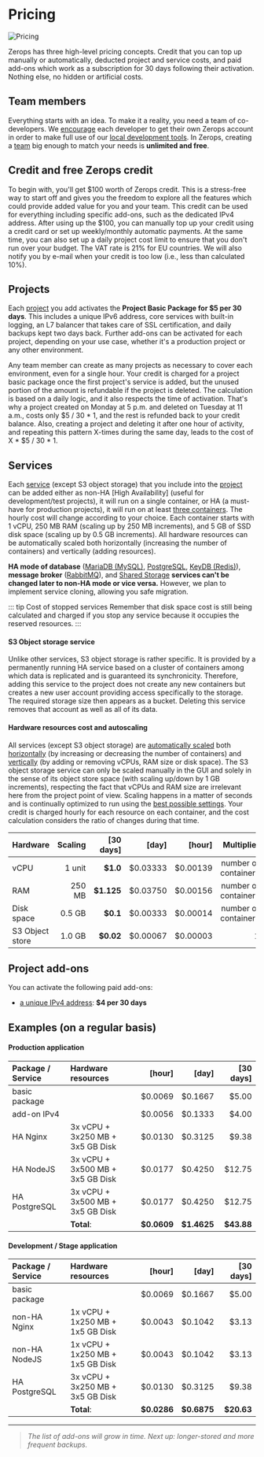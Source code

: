 # Pricing

![Pricing](/pricing.png "Pricing")

Zerops has three high-level pricing concepts. Credit that you can top up manually or automatically, deducted project and service costs, and paid add-ons which work as a subscription for 30 days following their activation. Nothing else, no hidden or artificial costs.

## Team members

Everything starts with an idea. To make it a reality, you need a team of co-developers. We [encourage](/documentation/overview/made-for-developers.html#each-developer-should-have-his-own-account-no-artificial-pricing-boosting) each developer to get their own Zerops account in order to make full use of our [local development tools](/documentation/cli/vpn.html). In Zerops, creating a [team](/documentation/overview/users.html#your-account) big enough to match your needs is **unlimited and free**.

## Credit and free Zerops credit

To begin with, you'll get \$100 worth of Zerops credit. This is a stress-free way to start off and gives you the freedom to explore all the features which could provide added value for you and your team. This credit can be used for everything including specific add-ons, such as the dedicated IPv4 address. After using up the \$100, you can manually top up your credit using a credit card or set up weekly/monthly automatic payments. At the same time, you can also set up a daily project cost limit to ensure that you don't run over your budget. The VAT rate is 21% for EU countries. We will also notify you by e-mail when your credit is too low (i.e., less than calculated 10%).

## Projects

Each [project](/documentation/overview/projects-and-services-structure.html#project) you add activates the **Project Basic Package for \$5 per 30 days**. This includes a unique IPv6 address, core services with built-in logging, an L7 balancer that takes care of SSL certification, and daily backups kept two days back. Further add-ons can be activated for each project, depending on your use case, whether it's a production project or any other environment.

Any team member can create as many projects as necessary to cover each environment, even for a single hour. Your credit is charged for a project basic package once the first project's service is added, but the unused portion of the amount is refundable if the project is deleted. The calculation is based on a daily logic, and it also respects the time of activation. That's why a project created on Monday at 5 p.m. and deleted on Tuesday at 11 a.m., costs only \$5 / 30 \* 1, and the rest is refunded back to your credit balance. Also, creating a project and deleting it after one hour of activity, and repeating this pattern X-times during the same day, leads to the cost of X \* \$5 / 30 * 1.

## Services

Each [service](/documentation/overview/projects-and-services-structure.html#service) (except S3 object storage) that you include into the [project](/documentation/overview/projects-and-services-structure.html#project) can be added either as non-HA [High Availability] (useful for development/test projects), it will run on a single container, or HA (a must-have for production projects), it will run on at least [three containers](/documentation/ha/why-should-i-want-high-availability.html). The hourly cost will change according to your choice. Each container starts with 1 vCPU, 250 MB RAM (scaling up by 250 MB increments), and 5 GB of SSD disk space (scaling up by 0.5 GB increments). All hardware resources can be automatically scaled both horizontally (increasing the number of containers) and vertically (adding resources).

**HA mode of database** ([MariaDB (MySQL)](/documentation/services/databases/mariadb.html#ha-non-ha-database-mode), [PostgreSQL](/documentation/services/databases/postgresql.html#ha-non-ha-database-mode), [KeyDB (Redis)](/documentation/services/databases/keydb.html#ha-non-ha-database-mode)), **message broker** ([RabbitMQ](/documentation/services/message-brokers/rabbitmq.html#ha-non-ha-message-broker-mode)), and [Shared Storage](/documentation/services/storage/shared.html#ha-non-ha-shared-storage-mode) **services can't be changed later to non-HA mode or vice versa.** However, we plan to implement service cloning, allowing you safe migration.

<!-- markdownlint-disable DOCSMD004 -->
::: tip Cost of stopped services
Remember that disk space cost is still being calculated and charged if you stop any service because it occupies the reserved resources.
:::
<!-- markdownlint-enable DOCSMD004 -->

<!-- markdownlint-disable MD001 -->
#### S3 Object storage service
<!-- markdownlint-enable MD001 -->

Unlike other services, S3 object storage is rather specific. It is provided by a permanently running HA service based on a cluster of containers among which data is replicated and is guaranteed its synchronicity. Therefore, adding this service to the project does not create any new containers but creates a new user account providing access specifically to the storage. The required storage size then appears as a bucket. Deleting this service removes that account as well as all of its data.

#### Hardware resources cost and autoscaling

All services (except S3 object storage) are [automatically scaled](/documentation/automatic-scaling/how-automatic-scaling-works.html) both [horizontally](/documentation/automatic-scaling/how-automatic-scaling-works.html#horizontal-scaling) (by increasing or decreasing the number of containers) and [vertically](/documentation/automatic-scaling/how-automatic-scaling-works.html#vertical-scaling) (by adding or removing vCPUs, RAM size or disk space). The S3 object storage service can only be scaled manually in the GUI and solely in the sense of its object store space (with scaling up/down by 1 GB increments), respecting the fact that vCPUs and RAM size are irrelevant here from the project point of view. Scaling happens in a matter of seconds and is continually optimized to run using the [best possible settings](/documentation/automatic-scaling/how-automatic-scaling-works.html#performance-tunning). Your credit is charged hourly for each resource on each container, and the cost calculation considers the ratio of changes during that time.

|Hardware       |Scaling| [30 days]|   [day]|  [hour]|          Multiplier|
|:--------------|------:|---------:|-------:|-------:|-------------------:|
|vCPU           | 1 unit|  **$1.0**|$0.03333|$0.00139|number of containers|
|RAM            | 250 MB|**$1.125**|$0.03750|$0.00156|number of containers|
|Disk space     | 0.5 GB|  **$0.1**|$0.00333|$0.00014|number of containers|
|S3 Object store| 1.0 GB| **$0.02**|$0.00067|$0.00003|                   1|

## Project add-ons

You can activate the following paid add-ons:

- [a unique IPv4 address](/documentation/routing/unique-ipv4-ipv6-addresses.html): **\$4 per 30 days**

## Examples (on a regular basis)

<!-- markdownlint-disable MD001 -->
#### Production application
<!-- markdownlint-enable MD001 -->

|Package / Service|Hardware resources              |     [hour]|      [day]|  [30 days]|
|:----------------|:-------------------------------|----------:|----------:|----------:|
|basic package    |                                |    $0.0069|    $0.1667|      $5.00|
|add-on IPv4      |                                |    $0.0056|    $0.1333|      $4.00|
|HA Nginx         |3x vCPU + 3x250 MB + 3x5 GB Disk|    $0.0130|    $0.3125|      $9.38|
|HA NodeJS        |3x vCPU + 3x500 MB + 3x5 GB Disk|    $0.0177|    $0.4250|     $12.75|
|HA PostgreSQL    |3x vCPU + 3x500 MB + 3x5 GB Disk|    $0.0177|    $0.4250|     $12.75|
|                 |                      **Total**:|**$0.0609**|**$1.4625**| **$43.88**|

#### Development / Stage application

|Package / Service|Hardware resources              |     [hour]|      [day]|  [30 days]|
|:----------------|:-------------------------------|----------:|----------:|----------:|
|basic package    |                                |    $0.0069|    $0.1667|      $5.00|
|non-HA Nginx     |1x vCPU + 1x250 MB + 1x5 GB Disk|    $0.0043|    $0.1042|      $3.13|
|non-HA NodeJS    |1x vCPU + 1x250 MB + 1x5 GB Disk|    $0.0043|    $0.1042|      $3.13|
|HA PostgreSQL    |3x vCPU + 3x250 MB + 3x5 GB Disk|    $0.0130|    $0.3125|      $9.38|
|                 |                      **Total**:|**$0.0286**|**$0.6875**| **$20.63**|

___
> *The list of add-ons will grow in time. Next up: longer-stored and more frequent backups.*
